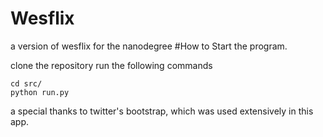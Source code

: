 # Wesflix
a version of wesflix for the nanodegree
#How to Start the program.

clone the repository
run the following commands
```
cd src/
python run.py
```

a special thanks to twitter's bootstrap, which was used extensively in this app.
